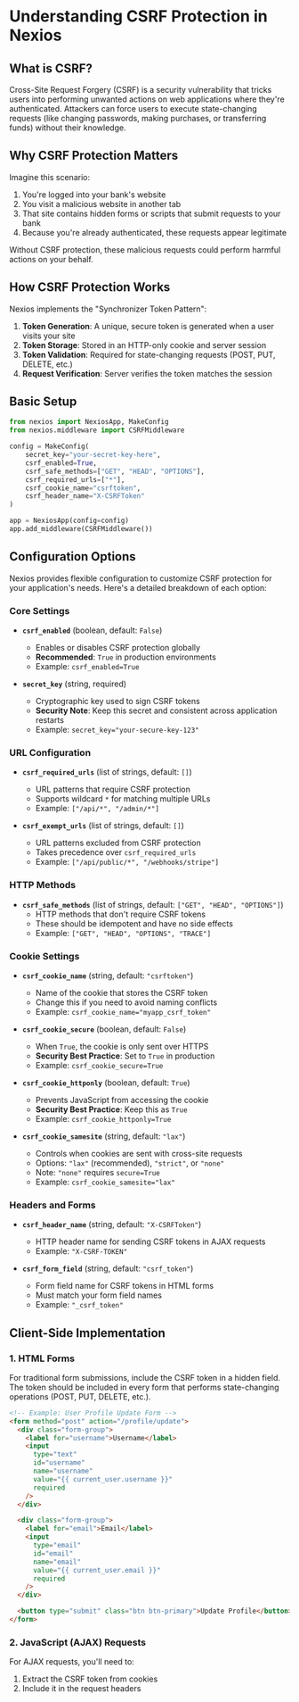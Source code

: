 # Understanding CSRF Protection in Nexios

## What is CSRF?

Cross-Site Request Forgery (CSRF) is a security vulnerability that tricks users into performing unwanted actions on web applications where they're authenticated. Attackers can force users to execute state-changing requests (like changing passwords, making purchases, or transferring funds) without their knowledge.

## Why CSRF Protection Matters

Imagine this scenario:

1. You're logged into your bank's website
2. You visit a malicious website in another tab
3. That site contains hidden forms or scripts that submit requests to your bank
4. Because you're already authenticated, these requests appear legitimate

Without CSRF protection, these malicious requests could perform harmful actions on your behalf.

## How CSRF Protection Works

Nexios implements the "Synchronizer Token Pattern":

1. **Token Generation**: A unique, secure token is generated when a user visits your site
2. **Token Storage**: Stored in an HTTP-only cookie and server session
3. **Token Validation**: Required for state-changing requests (POST, PUT, DELETE, etc.)
4. **Request Verification**: Server verifies the token matches the session

## Basic Setup

```python
from nexios import NexiosApp, MakeConfig
from nexios.middleware import CSRFMiddleware

config = MakeConfig(
    secret_key="your-secret-key-here",
    csrf_enabled=True,
    csrf_safe_methods=["GET", "HEAD", "OPTIONS"],
    csrf_required_urls=["*"],
    csrf_cookie_name="csrftoken",
    csrf_header_name="X-CSRFToken"
)

app = NexiosApp(config=config)
app.add_middleware(CSRFMiddleware())
```

## Configuration Options

Nexios provides flexible configuration to customize CSRF protection for your application's needs. Here's a detailed breakdown of each option:

### Core Settings

- **`csrf_enabled`** (boolean, default: `False`)

  - Enables or disables CSRF protection globally
  - **Recommended**: `True` in production environments
  - Example: `csrf_enabled=True`

- **`secret_key`** (string, required)
  - Cryptographic key used to sign CSRF tokens
  - **Security Note**: Keep this secret and consistent across application restarts
  - Example: `secret_key="your-secure-key-123"`

### URL Configuration

- **`csrf_required_urls`** (list of strings, default: `[]`)

  - URL patterns that require CSRF protection
  - Supports wildcard `*` for matching multiple URLs
  - Example: `["/api/*", "/admin/*"]`

- **`csrf_exempt_urls`** (list of strings, default: `[]`)
  - URL patterns excluded from CSRF protection
  - Takes precedence over `csrf_required_urls`
  - Example: `["/api/public/*", "/webhooks/stripe"]`

### HTTP Methods

- **`csrf_safe_methods`** (list of strings, default: `["GET", "HEAD", "OPTIONS"]`)
  - HTTP methods that don't require CSRF tokens
  - These should be idempotent and have no side effects
  - Example: `["GET", "HEAD", "OPTIONS", "TRACE"]`

### Cookie Settings

- **`csrf_cookie_name`** (string, default: `"csrftoken"`)

  - Name of the cookie that stores the CSRF token
  - Change this if you need to avoid naming conflicts
  - Example: `csrf_cookie_name="myapp_csrf_token"`

- **`csrf_cookie_secure`** (boolean, default: `False`)

  - When `True`, the cookie is only sent over HTTPS
  - **Security Best Practice**: Set to `True` in production
  - Example: `csrf_cookie_secure=True`

- **`csrf_cookie_httponly`** (boolean, default: `True`)

  - Prevents JavaScript from accessing the cookie
  - **Security Best Practice**: Keep this as `True`
  - Example: `csrf_cookie_httponly=True`

- **`csrf_cookie_samesite`** (string, default: `"lax"`)
  - Controls when cookies are sent with cross-site requests
  - Options: `"lax"` (recommended), `"strict"`, or `"none"`
  - Note: `"none"` requires `secure=True`
  - Example: `csrf_cookie_samesite="lax"`

### Headers and Forms

- **`csrf_header_name`** (string, default: `"X-CSRFToken"`)

  - HTTP header name for sending CSRF tokens in AJAX requests
  - Example: `"X-CSRF-TOKEN"`

- **`csrf_form_field`** (string, default: `"csrf_token"`)
  - Form field name for CSRF tokens in HTML forms
  - Must match your form field names
  - Example: `"_csrf_token"`

## Client-Side Implementation

### 1. HTML Forms

For traditional form submissions, include the CSRF token in a hidden field. The token should be included in every form that performs state-changing operations (POST, PUT, DELETE, etc.).

```html
<!-- Example: User Profile Update Form -->
<form method="post" action="/profile/update">
  <div class="form-group">
    <label for="username">Username</label>
    <input
      type="text"
      id="username"
      name="username"
      value="{{ current_user.username }}"
      required
    />
  </div>

  <div class="form-group">
    <label for="email">Email</label>
    <input
      type="email"
      id="email"
      name="email"
      value="{{ current_user.email }}"
      required
    />
  </div>

  <button type="submit" class="btn btn-primary">Update Profile</button>
</form>
```

### 2. JavaScript (AJAX) Requests

For AJAX requests, you'll need to:

1. Extract the CSRF token from cookies
2. Include it in the request headers
